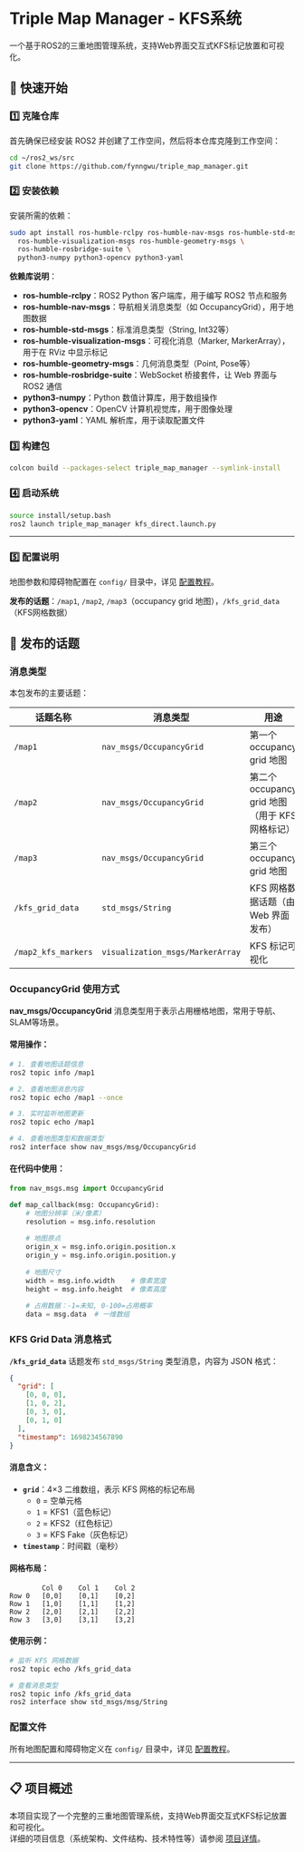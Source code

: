 # Triple Map Manager - KFS系统

一个基于ROS2的三重地图管理系统，支持Web界面交互式KFS标记放置和可视化。

## 🚀 快速开始

### 1️⃣ 克隆仓库

首先确保已经安装 ROS2 并创建了工作空间，然后将本仓库克隆到工作空间：

```bash
cd ~/ros2_ws/src
git clone https://github.com/fynngwu/triple_map_manager.git
```

### 2️⃣ 安装依赖

安装所需的依赖：

```bash
sudo apt install ros-humble-rclpy ros-humble-nav-msgs ros-humble-std-msgs \
  ros-humble-visualization-msgs ros-humble-geometry-msgs \
  ros-humble-rosbridge-suite \
  python3-numpy python3-opencv python3-yaml
```

**依赖库说明**：

- **ros-humble-rclpy**：ROS2 Python 客户端库，用于编写 ROS2 节点和服务
- **ros-humble-nav-msgs**：导航相关消息类型（如 OccupancyGrid），用于地图数据
- **ros-humble-std-msgs**：标准消息类型（String, Int32等）
- **ros-humble-visualization-msgs**：可视化消息（Marker, MarkerArray），用于在 RViz 中显示标记
- **ros-humble-geometry-msgs**：几何消息类型（Point, Pose等）
- **ros-humble-rosbridge-suite**：WebSocket 桥接套件，让 Web 界面与 ROS2 通信
- **python3-numpy**：Python 数值计算库，用于数组操作
- **python3-opencv**：OpenCV 计算机视觉库，用于图像处理
- **python3-yaml**：YAML 解析库，用于读取配置文件

### 3️⃣ 构建包

```bash
colcon build --packages-select triple_map_manager --symlink-install
```

### 4️⃣ 启动系统

```bash
source install/setup.bash
ros2 launch triple_map_manager kfs_direct.launch.py
```

---

### 5️⃣ 配置说明

地图参数和障碍物配置在 `config/` 目录中，详见 [配置教程](doc/CONFIG_TUTORIAL.md)。

**发布的话题**：`/map1`, `/map2`, `/map3`（occupancy grid 地图），`/kfs_grid_data`（KFS网格数据）
## 📡 发布的话题

### 消息类型

本包发布的主要话题：

| 话题名称 | 消息类型 | 用途 |
|---------|---------|------|
| `/map1` | `nav_msgs/OccupancyGrid` | 第一个 occupancy grid 地图 |
| `/map2` | `nav_msgs/OccupancyGrid` | 第二个 occupancy grid 地图（用于 KFS 网格标记） |
| `/map3` | `nav_msgs/OccupancyGrid` | 第三个 occupancy grid 地图 |
| `/kfs_grid_data` | `std_msgs/String` | KFS 网格数据话题（由 Web 界面发布） |
| `/map2_kfs_markers` | `visualization_msgs/MarkerArray` | KFS 标记可视化 |

### OccupancyGrid 使用方式

**nav_msgs/OccupancyGrid** 消息类型用于表示占用栅格地图，常用于导航、SLAM等场景。

#### 常用操作：

```bash
# 1. 查看地图话题信息
ros2 topic info /map1

# 2. 查看地图消息内容
ros2 topic echo /map1 --once

# 3. 实时监听地图更新
ros2 topic echo /map1

# 4. 查看地图类型和数据类型
ros2 interface show nav_msgs/msg/OccupancyGrid
```

#### 在代码中使用：

```python
from nav_msgs.msg import OccupancyGrid

def map_callback(msg: OccupancyGrid):
    # 地图分辨率（米/像素）
    resolution = msg.info.resolution
    
    # 地图原点
    origin_x = msg.info.origin.position.x
    origin_y = msg.info.origin.position.y
    
    # 地图尺寸
    width = msg.info.width    # 像素宽度
    height = msg.info.height  # 像素高度
    
    # 占用数据：-1=未知, 0-100=占用概率
    data = msg.data  # 一维数组
```

### KFS Grid Data 消息格式

**`/kfs_grid_data`** 话题发布 `std_msgs/String` 类型消息，内容为 JSON 格式：

```json
{
  "grid": [
    [0, 0, 0],
    [1, 0, 2],
    [0, 3, 0],
    [0, 1, 0]
  ],
  "timestamp": 1698234567890
}
```

#### 消息含义：

- **`grid`**：4×3 二维数组，表示 KFS 网格的标记布局
  - `0` = 空单元格
  - `1` = KFS1（蓝色标记）
  - `2` = KFS2（红色标记）
  - `3` = KFS Fake（灰色标记）
- **`timestamp`**：时间戳（毫秒）

#### 网格布局：

```
        Col 0    Col 1    Col 2
Row 0   [0,0]    [0,1]    [0,2]
Row 1   [1,0]    [1,1]    [1,2]
Row 2   [2,0]    [2,1]    [2,2]
Row 3   [3,0]    [3,1]    [3,2]
```

#### 使用示例：

```bash
# 监听 KFS 网格数据
ros2 topic echo /kfs_grid_data

# 查看消息类型
ros2 topic info /kfs_grid_data
ros2 interface show std_msgs/msg/String
```

### 配置文件

所有地图配置和障碍物定义在 `config/` 目录中，详见 [配置教程](doc/CONFIG_TUTORIAL.md)。

---

## 📋 项目概述

本项目实现了一个完整的三重地图管理系统，支持Web界面交互式KFS标记放置和可视化。  
详细的项目信息（系统架构、文件结构、技术特性等）请参阅 [项目详情](doc/PROJECT_DETAILS.md)。